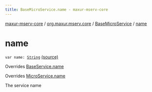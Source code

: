 ```yaml
---
title: BaseMicroService.name - maxur-mserv-core
---
```


[maxur-mserv-core](../../index.html) / [org.maxur.mserv.core](../index.html) / [BaseMicroService](index.html) / [name](.)

# name

`var name: `[`String`](https://kotlinlang.org/api/latest/jvm/stdlib/kotlin/-string/index.html) [(source)](https://github.com/myunusov/maxur-mserv/tree/master/maxur-mserv-core/src/main/kotlin/org/maxur/mserv/core/MicroService.kt#L66)

Overrides [BaseService.name](../../org.maxur.mserv.core.domain/-base-service/name.html)

Overrides [MicroService.name](../-micro-service/name.html)

The service name

